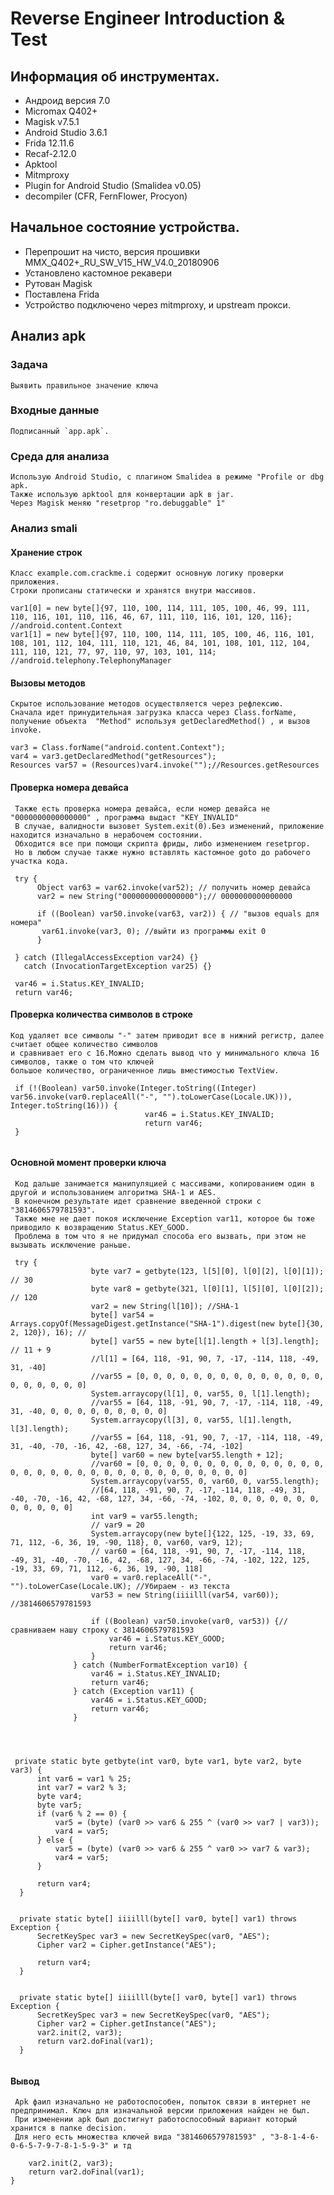# Reverse Engineer Introduction &amp; Test

## Информация об инструментах.
  - Андроид версия 7.0
  - Micromax Q402+
  - Magisk v7.5.1
  - Android Studio 3.6.1
  - Frida 12.11.6
  - Recaf-2.12.0
  - Apktool 
  - Mitmproxy
  - Plugin for Android Studio (Smalidea v0.05)
  - decompiler (CFR, FernFlower, Procyon)
  
## Начальное состояние устройства.
  - Перепрошит на чисто, версия прошивки MMX_Q402+_RU_SW_V15_HW_V4.0_20180906
  - Установлено кастомное рекавери
  - Рутован Magisk
  - Поставлена Frida
  - Устройство подключено через mitmproxy, и upstream прокси.
   
## Анализ apk

### Задача
    Выявить правильное значение ключа

### Входные данные
    Подписанный `app.apk`.

### Среда для анализа
    Использую Android Studio, с плагином Smalidea в режиме "Profile or dbg apk.
    Также использую apktool для конвертации apk в jar.
    Через Magisk меняю "resetprop "ro.debuggable" 1"

### Анализ smali 

#### Хранение строк

    Класс example.com.crackme.i содержит основную логику проверки приложения.
    Строки прописаны статически и хранятся внутри массивов.
    
 ```
 var1[0] = new byte[]{97, 110, 100, 114, 111, 105, 100, 46, 99, 111, 110, 116, 101, 110, 116, 46, 67, 111, 110, 116, 101, 120, 116}; //android.content.Context
 var1[1] = new byte[]{97, 110, 100, 114, 111, 105, 100, 46, 116, 101, 108, 101, 112, 104, 111, 110, 121, 46, 84, 101, 108, 101, 112, 104, 111, 110, 121, 77, 97, 110, 97, 103, 101, 114; //android.telephony.TelephonyManager
 ```
 
#### Вызовы методов

    Скрытое использование методов осуществляется через рефлексию. 
    Сначала идет принудительная загрузка класса через Class.forName,
    получение объекта  "Method" используя getDeclaredMethod() , и вызов invoke.
      
  ```
  var3 = Class.forName("android.content.Context");
  var4 = var3.getDeclaredMethod("getResources");
  Resources var57 = (Resources)var4.invoke("");//Resources.getResources
  ```

#### Проверка номера девайса

     Также есть проверка номера девайса, если номер девайса не "0000000000000000" , программа выдаст "KEY_INVALID"
     В случае, валидности вызовет System.exit(0).Без изменений, приложение находится изначально в нерабочем состоянии.
     Обходится все при помощи скрипта фриды, либо изменением resetprop.
     Но в любом случае также нужно вставлять кастомное goto до рабочего участка кода. 

  ```
   try {
        Object var63 = var62.invoke(var52); // получить номер девайса
        var2 = new String("0000000000000000");// 0000000000000000 
        
        if ((Boolean) var50.invoke(var63, var2)) { // "вызов equals для номера"
         var61.invoke(var3, 0); //выйти из программы exit 0
        }
        
   } catch (IllegalAccessException var24) {} 
     catch (InvocationTargetException var25) {}
   
   var46 = i.Status.KEY_INVALID;
   return var46; 
  ```
  
#### Проверка количества символов в строке

    Код удаляет все символы "-" затем приводит все в нижний регистр, далее считает общее количество символов 
    и сравнивает его с 16.Можно сделать вывод что у минимального ключа 16 символов, также о том что ключей 
    большое количество, ограниченное лишь вместимостью TextView.
    
  ```
   if (!(Boolean) var50.invoke(Integer.toString((Integer) var56.invoke(var0.replaceAll("-", "").toLowerCase(Locale.UK))), Integer.toString(16))) {
                                var46 = i.Status.KEY_INVALID;
                                return var46;
   }
                            
  ```

#### Основной момент проверки ключа

     Код дальше занимается манипуляцией с массивами, копированием один в другой и использованием алгоритма SHA-1 и AES.
     В конечном результате идет сравнение введенной строки с "3814606579781593".
     Также мне не дает покоя исключение Exception var11, которое бы тоже приводило к возвращению Status.KEY_GOOD.
     Проблема в том что я не придумал способа его вызвать, при этом не вызывать исключение раньше.
     
  ```
   try {
                    byte var7 = getbyte(123, l[5][0], l[0][2], l[0][1]); // 30
                    byte var8 = getbyte(321, l[0][1], l[5][0], l[0][2]); // 120
                    var2 = new String(l[10]); //SHA-1
                    byte[] var54 = Arrays.copyOf(MessageDigest.getInstance("SHA-1").digest(new byte[]{30, 2, 120}), 16); //
                    byte[] var55 = new byte[l[1].length + l[3].length]; // 11 + 9
                    //l[1] = [64, 118, -91, 90, 7, -17, -114, 118, -49, 31, -40]
                    //var55 = [0, 0, 0, 0, 0, 0, 0, 0, 0, 0, 0, 0, 0, 0, 0, 0, 0, 0, 0, 0]
                    System.arraycopy(l[1], 0, var55, 0, l[1].length);
                    //var55 = [64, 118, -91, 90, 7, -17, -114, 118, -49, 31, -40, 0, 0, 0, 0, 0, 0, 0, 0, 0]
                    System.arraycopy(l[3], 0, var55, l[1].length, l[3].length);
                    //var55 = [64, 118, -91, 90, 7, -17, -114, 118, -49, 31, -40, -70, -16, 42, -68, 127, 34, -66, -74, -102]
                    byte[] var60 = new byte[var55.length + 12];
                    //var60 = [0, 0, 0, 0, 0, 0, 0, 0, 0, 0, 0, 0, 0, 0, 0, 0, 0, 0, 0, 0, 0, 0, 0, 0, 0, 0, 0, 0, 0, 0, 0, 0]
                    System.arraycopy(var55, 0, var60, 0, var55.length);
                    //[64, 118, -91, 90, 7, -17, -114, 118, -49, 31, -40, -70, -16, 42, -68, 127, 34, -66, -74, -102, 0, 0, 0, 0, 0, 0, 0, 0, 0, 0, 0, 0]
                    int var9 = var55.length;
                    // var9 = 20
                    System.arraycopy(new byte[]{122, 125, -19, 33, 69, 71, 112, -6, 36, 19, -90, 118}, 0, var60, var9, 12);
                    // var60 = [64, 118, -91, 90, 7, -17, -114, 118, -49, 31, -40, -70, -16, 42, -68, 127, 34, -66, -74, -102, 122, 125, -19, 33, 69, 71, 112, -6, 36, 19, -90, 118]
                    var0 = var0.replaceAll("-", "").toLowerCase(Locale.UK); //Убираем - из текста
                    var53 = new String(iiiilll(var54, var60)); //3814606579781593

                    if ((Boolean) var50.invoke(var0, var53)) {// сравниваем нашу строку с 3814606579781593
                        var46 = i.Status.KEY_GOOD;
                        return var46;
                    }
                } catch (NumberFormatException var10) {
                    var46 = i.Status.KEY_INVALID;
                    return var46;
                } catch (Exception var11) {
                    var46 = i.Status.KEY_GOOD;
                    return var46;
                }
  
  
  
  
   private static byte getbyte(int var0, byte var1, byte var2, byte var3) {
        int var6 = var1 % 25;
        int var7 = var2 % 3;
        byte var4;
        byte var5;
        if (var6 % 2 == 0) {
            var5 = (byte) (var0 >> var6 & 255 ^ (var0 >> var7 | var3));
            var4 = var5;
        } else {
            var5 = (byte) (var0 >> var6 & 255 ^ var0 >> var7 & var3);
            var4 = var5;
        }

        return var4;
    }
    
    
    private static byte[] iiiilll(byte[] var0, byte[] var1) throws Exception {
        SecretKeySpec var3 = new SecretKeySpec(var0, "AES");
        Cipher var2 = Cipher.getInstance("AES");

        return var4;
    }
    
    
    private static byte[] iiiilll(byte[] var0, byte[] var1) throws Exception {
        SecretKeySpec var3 = new SecretKeySpec(var0, "AES");
        Cipher var2 = Cipher.getInstance("AES");
        var2.init(2, var3);
        return var2.doFinal(var1);
    }
    
  ```
  
#### Вывод

     Apk фаил изначально не работоспособен, попыток связи в интернет не предпринимал. Ключ для изначальной версии приложения найден не был.
     При изменении apk был достигнут работоспособный вариант который хранится в папке decision.
     Для него есть множества ключей вида "3814606579781593" , "3-8-1-4-6-0-6-5-7-9-7-8-1-5-9-3" и тд

        var2.init(2, var3);
        return var2.doFinal(var1);
    }
    
  ```



